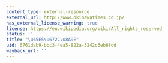 ```yaml
---
content_type: external-resource
external_url: http://www.okinawatimes.co.jp/
has_external_license_warning: true
license: https://en.wikipedia.org/wiki/All_rights_reserved
status: ''
title: "\u65E5\u672C\u8A9E"
uid: 6761dab9-bbc3-4ea5-822a-3242c6eb6fdd
wayback_url: ''
---
```

